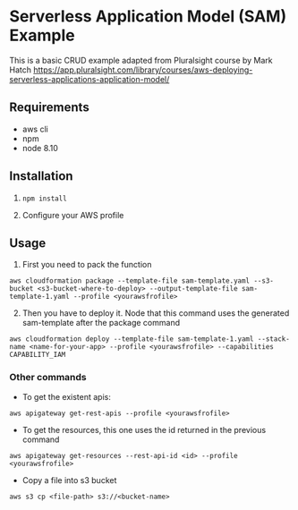 # Serverless Application Model (SAM) Example

This is a basic CRUD example adapted from Pluralsight course by Mark Hatch https://app.pluralsight.com/library/courses/aws-deploying-serverless-applications-application-model/

## Requirements

- aws cli
- npm
- node 8.10

## Installation

1. `npm install`

2. Configure your AWS profile

## Usage

1. First you need to pack the function

```
aws cloudformation package --template-file sam-template.yaml --s3-bucket <s3-bucket-where-to-deploy> --output-template-file sam-template-1.yaml --profile <yourawsfrofile>
```

2. Then you have to deploy it. Node that this command uses the generated sam-template after the package command

```
aws cloudformation deploy --template-file sam-template-1.yaml --stack-name <name-for-your-app> --profile <yourawsfrofile> --capabilities CAPABILITY_IAM
```

### Other commands

- To get the existent apis:

```
aws apigateway get-rest-apis --profile <yourawsfrofile>
```

- To get the resources, this one uses the id returned in the previous command

```
aws apigateway get-resources --rest-api-id <id> --profile <yourawsfrofile>
```

- Copy a file into s3 bucket

```
aws s3 cp <file-path> s3://<bucket-name>
```
